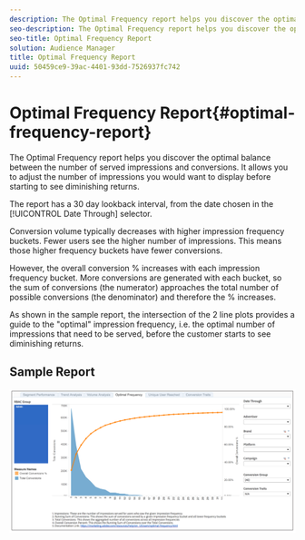 ```yaml
---
description: The Optimal Frequency report helps you discover the optimal balance between the number of served impressions and conversions. It allows you to adjust the number of impressions you would want to display before starting to see diminishing returns.
seo-description: The Optimal Frequency report helps you discover the optimal balance between the number of served impressions and conversions. It allows you to adjust the number of impressions you would want to display before starting to see diminishing returns.
seo-title: Optimal Frequency Report
solution: Audience Manager
title: Optimal Frequency Report
uuid: 50459ce9-39ac-4401-93dd-7526937fc742
---
```


# Optimal Frequency Report{#optimal-frequency-report}

The Optimal Frequency report helps you discover the optimal balance between the number of served impressions and conversions. It allows you to adjust the number of impressions you would want to display before starting to see diminishing returns.

The report has a 30 day lookback interval, from the date chosen in the [!UICONTROL Date Through] selector.

Conversion volume typically decreases with higher impression frequency buckets. Fewer users see the higher number of impressions. This means those higher frequency buckets have fewer conversions.

However, the overall conversion % increases with each impression frequency bucket. More conversions are generated with each bucket, so the sum of conversions (the numerator) approaches the total number of possible conversions (the denominator) and therefore the % increases.

As shown in the sample report, the intersection of the 2 line plots provides a guide to the "optimal" impression frequency, i.e. the optimal number of impressions that need to be served, before the customer starts to see diminishing returns.

## Sample Report

![optimal-frequency](assets/optimal-frequency.png)